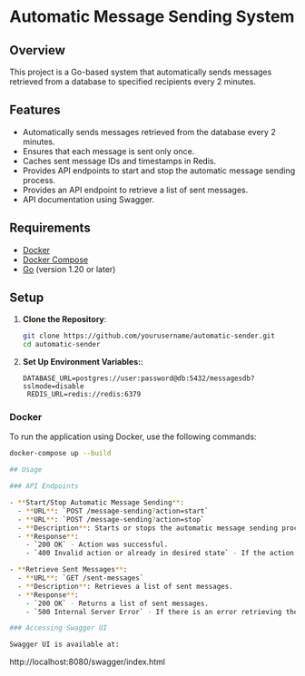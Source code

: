 # Automatic Message Sending System

## Overview
This project is a Go-based system that automatically sends messages retrieved from a database to specified recipients every 2 minutes.

## Features

- Automatically sends messages retrieved from the database every 2 minutes.
- Ensures that each message is sent only once.
- Caches sent message IDs and timestamps in Redis.
- Provides API endpoints to start and stop the automatic message sending process.
- Provides an API endpoint to retrieve a list of sent messages.
- API documentation using Swagger.


## Requirements

- [Docker](https://www.docker.com/)
- [Docker Compose](https://docs.docker.com/compose/)
- [Go](https://golang.org/dl/) (version 1.20 or later)

## Setup
1. **Clone the Repository**:
   ```sh
   git clone https://github.com/yourusername/automatic-sender.git
   cd automatic-sender

2. **Set Up Environment Variables:**:
   ```
   DATABASE_URL=postgres://user:password@db:5432/messagesdb?sslmode=disable
    REDIS_URL=redis://redis:6379
   ```
### Docker
To run the application using Docker, use the following commands:

```sh
docker-compose up --build

## Usage

### API Endpoints

- **Start/Stop Automatic Message Sending**:
  - **URL**: `POST /message-sending?action=start`
  - **URL**: `POST /message-sending?action=stop`
  - **Description**: Starts or stops the automatic message sending process.
  - **Response**: 
    - `200 OK` - Action was successful.
    - `400 Invalid action or already in desired state` - If the action is invalid or the system is already in the desired state.

- **Retrieve Sent Messages**:
  - **URL**: `GET /sent-messages`
  - **Description**: Retrieves a list of sent messages.
  - **Response**: 
    - `200 OK` - Returns a list of sent messages.
    - `500 Internal Server Error` - If there is an error retrieving the messages.

### Accessing Swagger UI

Swagger UI is available at:
```
http://localhost:8080/swagger/index.html
